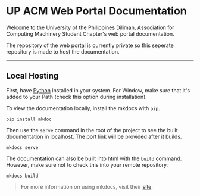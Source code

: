 # UP ACM Web Portal Documentation

Welcome to the University of the Philippines Diliman, Association for Computing Machinery Student Chapter's web portal documentation.

The repository of the web portal is currently private so this seperate repository is made to host the documentation.

---

## Local Hosting

First, have [Python](https://wiki.python.org/moin/BeginnersGuide/Download) installed in your system. For Window, make sure that it's added to your Path (check this option during installation).



To view the documentation locally, install the mkdocs with `pip`.

```
pip install mkdoc
```

Then use the `serve` command in the root of the project to see the built documentation in localhost. The port link will be provided after it builds.

```
mkdocs serve
```

The documentation can also be built into html with the `build` command. However, make sure not to check this into your remote repository.

```
mkdocs build
```

> For more information on using mkdocs, visit their [site](https://www.mkdocs.org/).